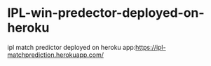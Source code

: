# IPL-win-predector-deployed-on-heroku
ipl match predictor deployed on heroku
app:https://ipl-matchprediction.herokuapp.com/
